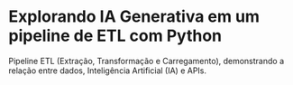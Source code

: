 # Explorando IA Generativa em um pipeline de ETL com Python
Pipeline ETL (Extração, Transformação e Carregamento), demonstrando a relação entre dados, Inteligência Artificial (IA) e APIs.